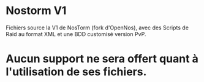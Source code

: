 # Nostorm V1
  Fichiers source la V1 de NosTorm (fork d'OpenNos), avec des Scripts de Raid au format XML et une BDD customisé version PvP.

# Aucun support ne sera offert quant à l'utilisation de ses fichiers.
